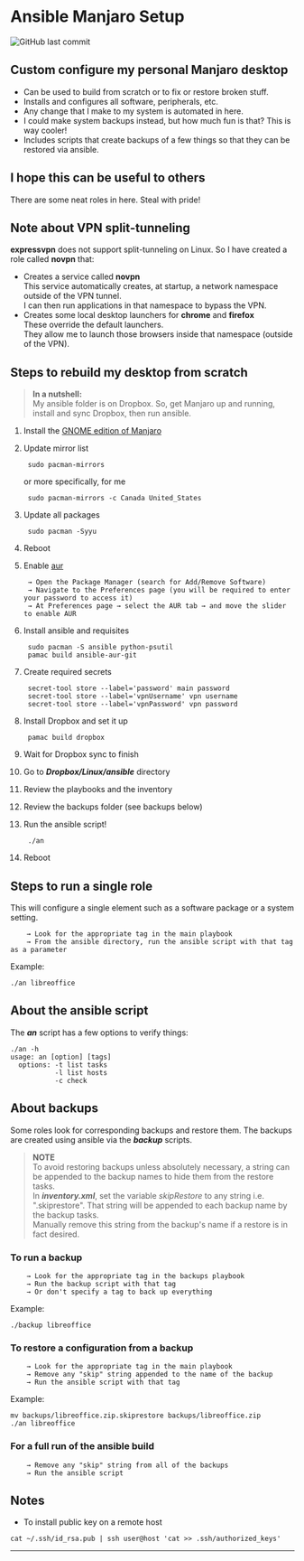 # Ansible Manjaro Setup

![GitHub last commit](https://img.shields.io/github/last-commit/marinierb/ansible-manjaro-setup)

## Custom configure my personal Manjaro desktop

- Can be used to build from scratch or to fix or restore broken stuff.
- Installs and configures all software, peripherals, etc.
- Any change that I make to my system is automated in here.
- I could make system backups instead, but how much fun is that? This is way cooler!
- Includes scripts that create backups of a few things so that they can be restored via ansible.

## I hope this can be useful to others

There are some neat roles in here. Steal with pride!

## Note about VPN split-tunneling

**expressvpn** does not support split-tunneling on Linux. So I have created a role called **novpn** that:
- Creates a service called **novpn**<br>
This service automatically creates, at startup, a network namespace outside of the VPN tunnel.<br>
I can then run applications in that namespace to bypass the VPN.
- Creates some local desktop launchers for **chrome** and **firefox**<br>
These override the default launchers.<br>
They allow me to launch those browsers inside that namespace (outside of the VPN).

## Steps to rebuild my desktop from scratch

>**In a nutshell:**
><br>My ansible folder is on Dropbox. So, get Manjaro up and running, install and sync Dropbox, then run ansible.

1. Install the [GNOME edition of Manjaro](https://manjaro.org/download/#gnome)

1. Update mirror list

        sudo pacman-mirrors

      or more specifically, for me

        sudo pacman-mirrors -c Canada United_States

1. Update all packages

        sudo pacman -Syyu

1. Reboot

1. Enable [aur](https://wiki.archlinux.org/index.php/Arch_User_Repository)

        → Open the Package Manager (search for Add/Remove Software)
        → Navigate to the Preferences page (you will be required to enter your password to access it)
        → At Preferences page → select the AUR tab → and move the slider to enable AUR

1. Install ansible and requisites

        sudo pacman -S ansible python-psutil
        pamac build ansible-aur-git

1. Create required secrets

        secret-tool store --label='password' main password
        secret-tool store --label='vpnUsername' vpn username
        secret-tool store --label='vpnPassword' vpn password

1. Install Dropbox and set it up

        pamac build dropbox

1. Wait for Dropbox sync to finish

1. Go to ***Dropbox/Linux/ansible*** directory

1. Review the playbooks and the inventory

1. Review the backups folder (see backups below)

1. Run the ansible script!

        ./an

1. Reboot

## Steps to run a single role

This will configure a single element such as a software package or a system setting.

        → Look for the appropriate tag in the main playbook
        → From the ansible directory, run the ansible script with that tag as a parameter
Example:
```
./an libreoffice
```

## About the ansible script

The ***an*** script has a few options to verify things:

```
./an -h
usage: an [option] [tags]
  options: -t list tasks
           -l list hosts
           -c check
```

## About backups

Some roles look for corresponding backups and restore them. The backups are created using ansible via the ***backup*** scripts.

> **NOTE**
> <br>To avoid restoring backups unless absolutely necessary, a string can be appended to the backup names to hide them from the restore tasks.
> <br>In ***inventory.xml***, set the variable *skipRestore* to any string i.e. ".skiprestore". That string will be appended to each backup name by the backup tasks.
> <br>Manually remove this string from the backup's name if a restore is in fact desired.

### To run a backup

        → Look for the appropriate tag in the backups playbook
        → Run the backup script with that tag
        → Or don't specify a tag to back up everything

Example:
```
./backup libreoffice
```

### To restore a configuration from a backup

        → Look for the appropriate tag in the main playbook
        → Remove any "skip" string appended to the name of the backup
        → Run the ansible script with that tag

Example:
```
mv backups/libreoffice.zip.skiprestore backups/libreoffice.zip
./an libreoffice
```
### For a full run of the ansible build

        → Remove any "skip" string from all of the backups
        → Run the ansible script

## Notes
- To install public key on a remote host
```
cat ~/.ssh/id_rsa.pub | ssh user@host 'cat >> .ssh/authorized_keys'
```
---
